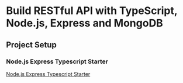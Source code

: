 # Build RESTful API with TypeScript, Node.js, Express and MongoDB
## Project Setup
### Node.js Express Typescript Starter
[Node.js Express Typescript Starter](https://github.com/J0x47/Node-Express-Typescript-Starter)
